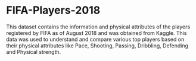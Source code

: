 # FIFA-Players-2018
This dataset contains the information and physical attributes of the players registered by FIFA as of August 2018 and was obtained from Kaggle. This data was used to understand and compare various top players based on their physical attributes like Pace, Shooting, Passing, Dribbling, Defending and Physical strength.
